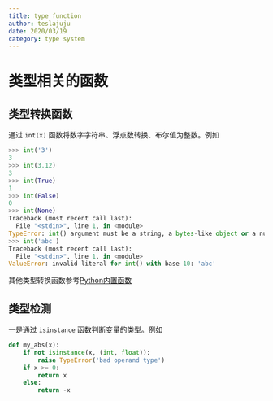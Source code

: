 ```yaml
---
title: type function
author: teslajuju
date: 2020/03/19
category: type system
---
```


# 类型相关的函数

## 类型转换函数

通过 `int(x)` 函数将数字字符串、浮点数转换、布尔值为整数。例如

```python
>>> int('3')
3
>>> int(3.12)
3
>>> int(True)
1
>>> int(False)
0
>>> int(None)
Traceback (most recent call last):
  File "<stdin>", line 1, in <module>
TypeError: int() argument must be a string, a bytes-like object or a number, not 'NoneType'
>>> int('abc')
Traceback (most recent call last):
  File "<stdin>", line 1, in <module>
ValueError: invalid literal for int() with base 10: 'abc'
```

其他类型转换函数参考[Python内置函数](https://docs.python.org/zh-cn/3/library/functions.html)

## 类型检测

一是通过 `isinstance` 函数判断变量的类型。例如

```python
def my_abs(x):
    if not isinstance(x, (int, float)):
        raise TypeError('bad operand type')
    if x >= 0:
        return x
    else:
        return -x
```
